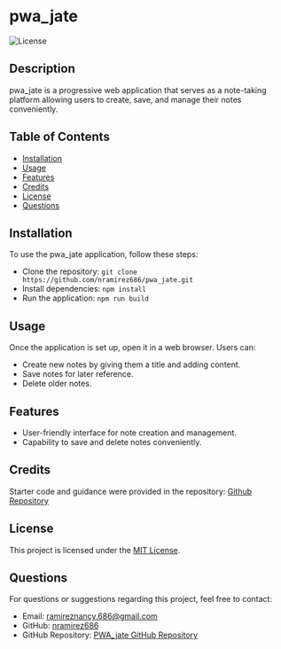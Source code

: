 # pwa_jate

![License](https://img.shields.io/badge/License-MIT-blue.svg)

## Description

pwa_jate is a progressive web application that serves as a note-taking platform allowing users to create, save, and manage their notes conveniently.

## Table of Contents

- [Installation](#installation)
- [Usage](#usage)
- [Features](#features)
- [Credits](#credits)
- [License](#license)
- [Questions](#questions)

## Installation

To use the pwa_jate application, follow these steps:

- Clone the repository: `git clone https://github.com/nramirez686/pwa_jate.git`
- Install dependencies: `npm install`
- Run the application: `npm run build`

## Usage

Once the application is set up, open it in a web browser. Users can:

- Create new notes by giving them a title and adding content.
- Save notes for later reference.
- Delete older notes.

## Features

- User-friendly interface for note creation and management.
- Capability to save and delete notes conveniently.

## Credits

Starter code and guidance were provided in the repository: [Github Repository](https://github.com/coding-boot-camp/cautious-meme)

## License

This project is licensed under the [MIT License](http://choosealicense.com/licenses/mit/).

## Questions

For questions or suggestions regarding this project, feel free to contact:

- Email: ramireznancy.686@gmail.com
- GitHub: [nramirez686](https://github.com/nramirez686)
- GitHub Repository: [PWA_jate GitHub Repository](https://github.com/nramirez686/pwa_jate.git)
